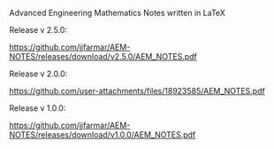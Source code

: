Advanced Engineering Mathematics Notes written in LaTeX


Release v 2.5.0:

https://github.com/jjfarmar/AEM-NOTES/releases/download/v2.5.0/AEM_NOTES.pdf

Release v 2.0.0:

https://github.com/user-attachments/files/18923585/AEM_NOTES.pdf

Release v 1.0.0:

https://github.com/jjfarmar/AEM-NOTES/releases/download/v1.0.0/AEM_NOTES.pdf
